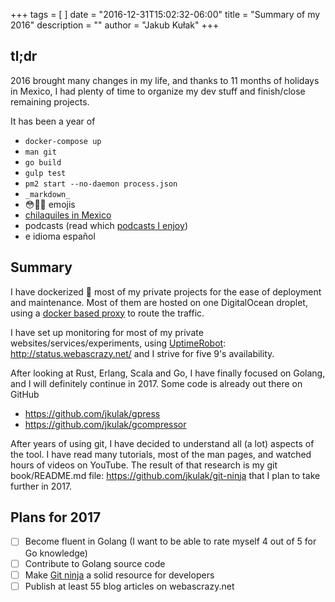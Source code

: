 +++
tags = [
]
date = "2016-12-31T15:02:32-06:00"
title = "Summary of my 2016"
description = ""
author = "Jakub Kułak"
+++

## tl;dr

2016 brought many changes in my life, and thanks to 11 months of holidays in Mexico, I had plenty of time to organize my dev stuff and finish/close remaining projects.

It has been a year of

- `docker-compose up`
- `man git`
- `go build`
- `gulp test`
- `pm2 start --no-daemon process.json`
- `_markdown_`
- 😳👌🏻 emojis
- [chilaquiles in Mexico](https://www.instagram.com/iamchilaquiles/)
- podcasts (read which [podcasts I enjoy](/2016/12/11/podcasts-i-enjoy))
- e idioma español

## Summary

I have dockerized 🐳 most of my private projects for the ease of deployment and maintenance. Most of them are hosted on one DigitalOcean droplet, using a [docker based proxy](https://github.com/jkulak/docker-hub-proxy) to route the traffic.

I have set up monitoring for most of my private websites/services/experiments, using [UptimeRobot](https://uptimerobot.com/): http://status.webascrazy.net/ and I strive for five 9's availability.

After looking at Rust, Erlang, Scala and Go, I have finally focused on Golang, and I will definitely continue in 2017. Some code is already out there on GitHub

* https://github.com/jkulak/gpress
* https://github.com/jkulak/gcompressor

After years of using git, I have decided to understand all (a lot) aspects of the tool. I have read many tutorials, most of the man pages, and watched hours of videos on YouTube. The result of that research is my git book/README.md file: https://github.com/jkulak/git-ninja that I plan to take further in 2017.

## Plans for 2017
- [ ] Become fluent in Golang (I want to be able to rate myself 4 out of 5 for Go knowledge)
- [ ] Contribute to Golang source code
- [ ] Make [Git ninja](https://github.com/jkulak/git-ninja) a solid resource for developers
- [ ] Publish at least 55 blog articles on webascrazy.net

